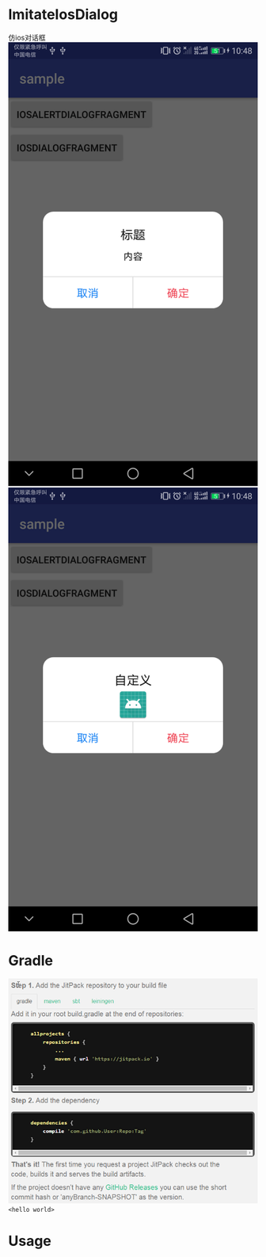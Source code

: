 # ImitateIosDialog
仿ios对话框
![Image text](https://github.com/17770843708/ImitateIosDialog/blob/master/Screenshot_20180319-104832.png)
![Image text](https://github.com/17770843708/ImitateIosDialog/blob/master/Screenshot_20180319-104856.png)

# Gradle
![Image text](https://github.com/17770843708/ImitateIosDialog/blob/master/20180319110549.png)
`<hello world>`

# Usage
